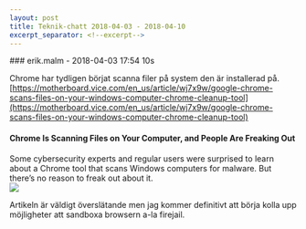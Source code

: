 ```yaml
---
layout: post
title: Teknik-chatt 2018-04-03 - 2018-04-10
excerpt_separator: <!--excerpt-->
---
```

<section class="message" markdown="1">
### erik.malm - 2018-04-03 17:54 10s

Chrome har tydligen börjat scanna filer på system den är installerad på. 
[https://motherboard.vice.com/en_us/article/wj7x9w/google-chrome-scans-files-on-your-windows-computer-chrome-cleanup-tool](https://motherboard.vice.com/en_us/article/wj7x9w/google-chrome-scans-files-on-your-windows-computer-chrome-cleanup-tool)

<div class="attachment"><h4>Chrome Is Scanning Files on Your Computer, and People Are Freaking Out</h4><div class="text">Some cybersecurity experts and regular users were surprised to learn about a Chrome tool that scans Windows computers for malware. But there’s no reason to freak out about it.</div>
<a href="https://motherboard.vice.com/en_us/article/wj7x9w/google-chrome-scans-files-on-your-windows-computer-chrome-cleanup-tool"><img src="https://video-images.vice.com/articles/5ac27fcb1d597d00069a0f38/lede/1522697453815-shutterstock_746561158.jpeg?crop=1xw:0.8285113098369279xh;center,center&resize=1200:*" fallback="Chrome Is Scanning Files on Your Computer, and People Are Freaking Out"/></a></div>
    
Artikeln är väldigt överslätande men jag kommer definitivt att börja kolla upp möjligheter att sandboxa browsern a-la firejail.

<!--excerpt-->
</section>